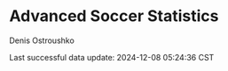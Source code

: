 # Advanced Soccer Statistics
Denis Ostroushko

<!-- gfm -->

Last successful data update: 2024-12-08 05:24:36 CST
